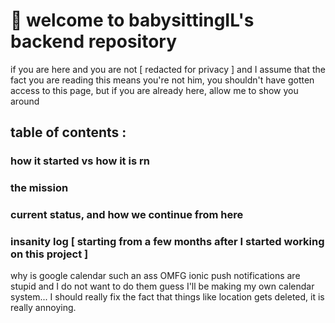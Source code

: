 # :baby: welcome to babysittingIL's backend repository

if you are here and you are not [ redacted for privacy ] and I assume that the fact you are reading this means you're not him, you shouldn't have gotten access to this page, but if you are already here, allow me to show you around

## table of contents :
  ### how it started vs how it is rn
  ### the mission
  ### current status, and how we continue from here
  ### insanity log [ starting from a few months after I started working on this project ]
  why is google calendar such an ass OMFG
  ionic push notifications are stupid and I do not want to do them
  guess I'll be making my own calendar system...
  I should really fix the fact that things like location gets deleted, it is really annoying.

